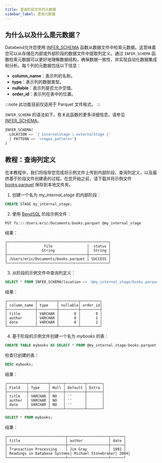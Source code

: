 ```yaml
---
title: 查询阶段文件的元数据
sidebar_label: 查询元数据
---
```


## 为什么以及什么是元数据？

Databend允许您使用 [INFER_SCHEMA](/sql/sql-functions/table-functions/infer-schema) 函数从数据文件中检索元数据。这意味着您可以从存储在内部或外部阶段的数据文件中提取列定义。通过 `INFER_SCHEMA` 函数检索元数据可以更好地理解数据结构，确保数据一致性，并实现自动化数据集成和分析。每个列的元数据包括以下信息：

- **column_name**：表示列的名称。
- **type**：表示列的数据类型。
- **nullable**：表示列是否允许空值。
- **order_id**：表示列在表中的位置。

:::note
此功能目前仅适用于 Parquet 文件格式。
:::

`INFER_SCHEMA` 的语法如下。有关此函数的更多详细信息，请参见 [INFER_SCHEMA](/sql/sql-functions/table-functions/infer-schema)。

```sql
INFER_SCHEMA(
  LOCATION => '{ internalStage | externalStage }'
  [ PATTERN => '<regex_pattern>']
)
```

## 教程：查询列定义

在本教程中，我们将指导您完成将示例文件上传到内部阶段、查询列定义，以及最终基于阶段文件创建表的过程。在您开始之前，请下载并将示例文件 [books.parquet](https://datafuse-1253727613.cos.ap-hongkong.myqcloud.com/data/books.parquet) 保存到本地文件夹。

1. 创建一个名为 *my_internal_stage* 的内部阶段：

```sql
CREATE STAGE my_internal_stage;
```

2. 使用 [BendSQL](../../30-sql-clients/00-bendsql/index.md) 阶段示例文件：

```sql
PUT fs:///Users/eric/Documents/books.parquet @my_internal_stage
```

结果：
```
┌───────────────────────────────────────────────┐
│                 file                │  status │
│                String               │  String │
├─────────────────────────────────────┼─────────┤
│ /Users/eric/Documents/books.parquet │ SUCCESS │
└───────────────────────────────────────────────┘
```

3. 从阶段的示例文件中查询列定义：

```sql
SELECT * FROM INFER_SCHEMA(location => '@my_internal_stage/books.parquet');
```

结果：
```
┌─────────────┬─────────┬─────────┬─────────┐
│ column_name │ type    │ nullable│ order_id│
├─────────────┼─────────┼─────────┼─────────┤
│ title       │ VARCHAR │       0 │       0 │
│ author      │ VARCHAR │       0 │       1 │
│ date        │ VARCHAR │       0 │       2 │
└─────────────┴─────────┴─────────┴─────────┘
```

4. 基于阶段的示例文件创建一个名为 *mybooks* 的表：

```sql
CREATE TABLE mybooks AS SELECT * FROM @my_internal_stage/books.parquet;
```

检查已创建的表：

```sql
DESC mybooks;
```

结果：
```
┌─────────┬─────────┬──────┬─────────┬───────┐
│ Field   │ Type    │ Null │ Default │ Extra │
├─────────┼─────────┼──────┼─────────┼───────┤
│ title   │ VARCHAR │ NO   │ ''      │       │
│ author  │ VARCHAR │ NO   │ ''      │       │
│ date    │ VARCHAR │ NO   │ ''      │       │
└─────────┴─────────┴──────┴─────────┴───────┘
```

```sql
SELECT * FROM mybooks;
```

结果：
```
┌───────────────────────────┬───────────────────┬──────┐
│ title                     │ author            │ date │
├───────────────────────────┼───────────────────┼──────┤
│ Transaction Processing    │ Jim Gray          │ 1992 │
│ Readings in Database Systems│ Michael Stonebraker│ 2004│
└───────────────────────────┴───────────────────┴──────┘
```